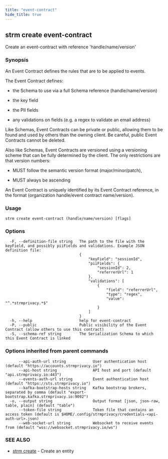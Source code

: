 ```yaml
---
title: "event-contract"
hide_title: true
---
```

## strm create event-contract

Create an event-contract with reference 'handle/name/version'

### Synopsis

An Event Contract defines the rules that are to be applied to events.

The Event Contract defines:

- the Schema to use via a full Schema reference (handle/name/version)

- the key field

- the PII fields

- any validations on fields (e.g. a regex to validate an email address)

Like Schemas, Event Contracts can be private or public, allowing them to be found and used by others than the owning
client. Be careful, public Event Contracts cannot be deleted.

Also like Schemas, Event Contracts are versioned using a versioning scheme that can be fully determined by the client.
The only restrictions are that version numbers:

- MUST follow the semantic version format (major/minor/patch),

- MUST always be ascending

An Event Contract is uniquely identified by its Event Contract reference, in the format (organization handle/event
contract name/version).

### Usage


```
strm create event-contract (handle/name/version) [flags]
```

### Options

```
  -F, --definition-file string   The path to the file with the keyField, and possibly piiFields and validations. Example JSON definition file:
                                 {
                                     "keyField": "sessionId",
                                     "piiFields": {
                                         "sessionId": 2,
                                         "referrerUrl": 1
                                     },
                                     "validations": [
                                         {
                                             "field": "referrerUrl",
                                             "type": "regex",
                                             "value": "^.*strmprivacy.*$"
                                         }
                                     ]
                                 }
  -h, --help                     help for event-contract
  -P, --public                   Public visibility of the Event Contract (allow others to use this contract)
  -S, --schema-ref string        The Serialization Schema to which this Event Contract is linked
```

### Options inherited from parent commands

```
      --api-auth-url string            User authentication host (default "https://accounts.strmprivacy.io")
      --api-host string                API host and port (default "api.strmprivacy.io:443")
      --events-auth-url string         Event authentication host (default "https://sts.strmprivacy.io")
      --kafka-bootstrap-hosts string   Kafka bootstrap brokers, separated by comma (default "export-bootstrap.kafka.strmprivacy.io:9092")
  -o, --output string                  Output format [json, json-raw, table, plain] (default "table")
      --token-file string              Token file that contains an access token (default is $HOME/.config/strmprivacy/credentials-<api-auth-url>.json)
      --web-socket-url string          Websocket to receive events from (default "wss://websocket.strmprivacy.io/ws")
```

### SEE ALSO

* [strm create](/cli-reference/strm/create/index.md)	 - Create an entity

